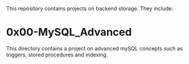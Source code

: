 This repository contains projects on backend storage. They include:
# 0x00-MySQL_Advanced
This directory contains a project on advanced mySQL concepts such as triggers, stored procedures and indexing.


